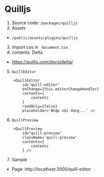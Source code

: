 # Quilljs
1. Source code: ```/packages/quilljs```
2. Assets
- ```/public/assets/plugins/quilljs```
3. Import css in ```_document.tsx```
4. contents: Delta
- https://quilljs.com/docs/delta/
5. ```QuillEditor```
```
    <QuillEditor
        id="quill-editor"
        onChange={this.editorChangeHandler}
        contents={
            contents
        }
        readOnly={false}
        placeholder='Nhập nội dung...' />
```
6. ```QuillPreview```
```
    <QuillPreview
        id="quill-preview"
        className='quill-preview'
        contents={
            contents
        } />
```
7. Sample
- Page: http://localhost:3000/quill-editor